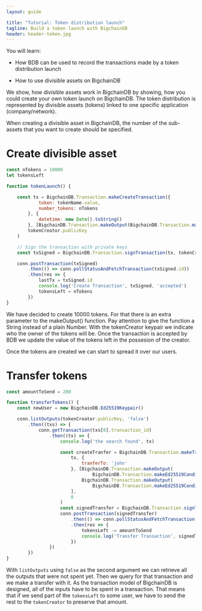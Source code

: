 ```yaml
---
layout: guide

title: "Tutorial: Token distribution launch"
tagline: Build a token launch with BigchainDB
header: header-token.jpg
---
```


You will learn:

- How BDB can be used to record the transactions made by a token distribution launch

- How to use divisible assets on BigchainDB

We show, how divisible assets work in BigchainDB by showing, how you could create your own token launch on BigchainDB. The token distribution is represented by divisible assets (tokens) linked to one specific application (company/network).

When creating a divisible asset in BigchainDB, the number of the sub-assets that you want to create should be specified.


# Create divisible asset
```js
const nTokens = 10000
let tokensLeft

function tokenLaunch() {

    const tx = BigchainDB.Transaction.makeCreateTransaction({
            token: tokenName.value,
            number_tokens: nTokens
        }, {
            datetime: new Date().toString()
        }, [BigchainDB.Transaction.makeOutput(BigchainDB.Transaction.makeEd25519Condition(tokenCreator.publicKey), nTokens.toString())],
        tokenCreator.publicKey
    )

    // Sign the transaction with private keys
    const txSigned = BigchainDB.Transaction.signTransaction(tx, tokenCreator.privateKey)

    conn.postTransaction(txSigned)
        .then(() => conn.pollStatusAndFetchTransaction(txSigned.id))
        .then(res => {
            lastTx = txSigned.id
            console.log('Create Transaction', txSigned, 'accepted')
            tokensLeft = nTokens
        })
}
```

We have decided to create 10000 tokens. For that there is an extra parameter to the makeOutput() function. Pay attention to give the function a String instead of a plain Number.
With the tokenCreator keypair we indicate who the owner of the tokens will be.
Once the transaction is accepted by BDB we update the value of the tokens left in the possesion of the creator.


Once the tokens are created we can start to spread it over our users.

# Transfer tokens
```js
const amountToSend = 200

function transferTokens() {
    const newUser = new BigchainDB.Ed25519Keypair()

    conn.listOutputs(tokenCreator.publicKey, 'false')
        .then((txs) => {
            conn.getTransaction(txs[0].transaction_id)
                .then((tx) => {
                    console.log('the search found', tx)

                    const createTranfer = BigchainDB.Transaction.makeTransferTransaction(
                        tx, {
                            tranferTo: 'john'
                        }, [BigchainDB.Transaction.makeOutput(
                                BigchainDB.Transaction.makeEd25519Condition(tokenCreator.publicKey), (tokensLeft - amountToSend).toString()),
                            BigchainDB.Transaction.makeOutput(
                                BigchainDB.Transaction.makeEd25519Condition(newUser.publicKey), amountToSend)
                        ],
                        0
                    )
                    const signedTransfer = BigchainDB.Transaction.signTransaction(createTranfer, tokenCreator.privateKey)
                    conn.postTransaction(signedTransfer)
                        .then(() => conn.pollStatusAndFetchTransaction(signedTransfer.id))
                        .then(res => {
                            tokensLeft -= amountToSend
                            console.log('Transfer Transaction', signedTransfer.id, 'accepted')
                        })
                })
        })
}
```

With `listOutputs` using `false` as the second argument we can retrieve all the outputs that were not spent yet. Then we query for that transaction and we make a transfer with it. As the transaction model of BigchainDB is designed, all of the inputs have to be spent in a transaction. That means that if we send part of the `tokensLeft` to some user, we have to send the rest to the `tokenCreator` to preserve that amount.
